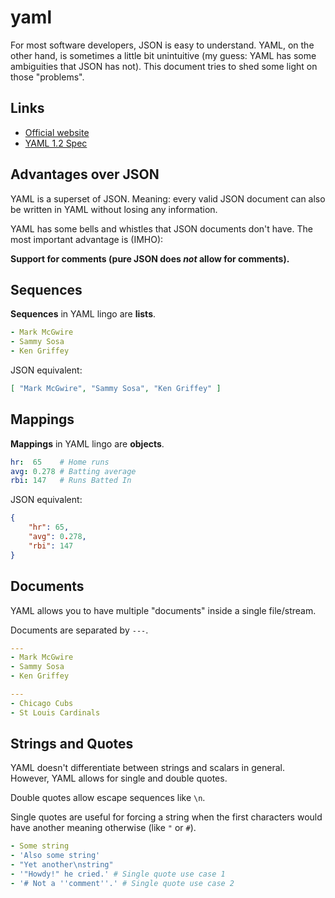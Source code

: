 # yaml

For most software developers, JSON is easy to understand. YAML, on the other hand, is sometimes a little bit unintuitive (my guess: YAML has some ambiguities that JSON has not). This document tries to shed some light on those "problems".

## Links

* [Official website](https://yaml.org/)
* [YAML 1.2 Spec](https://yaml.org/spec/1.2/spec.html)

## Advantages over JSON

YAML is a superset of JSON. Meaning: every valid JSON document can also be written in YAML without losing any information.

YAML has some bells and whistles that JSON documents don't have. The most important advantage is (IMHO):

**Support for comments (pure JSON does *not* allow for comments).**

## Sequences

**Sequences** in YAML lingo are **lists**.

```yml
- Mark McGwire
- Sammy Sosa
- Ken Griffey
```

JSON equivalent:

```json
[ "Mark McGwire", "Sammy Sosa", "Ken Griffey" ]
```

## Mappings

**Mappings** in YAML lingo are **objects**.

```yml
hr:  65    # Home runs
avg: 0.278 # Batting average
rbi: 147   # Runs Batted In
```

JSON equivalent:

```json
{
    "hr": 65,
    "avg": 0.278,
    "rbi": 147
}
```

## Documents

YAML allows you to have multiple "documents" inside a single file/stream.

Documents are separated by `---`.

```yaml
---
- Mark McGwire
- Sammy Sosa
- Ken Griffey

---
- Chicago Cubs
- St Louis Cardinals
```

## Strings and Quotes

YAML doesn't differentiate between strings and scalars in general. However, YAML allows for single and double quotes.

Double quotes allow escape sequences like `\n`.

Single quotes are useful for forcing a string when the first characters would have another meaning otherwise (like `"` or `#`).

```yml
- Some string
- 'Also some string'
- "Yet another\nstring"
- '"Howdy!" he cried.' # Single quote use case 1
- '# Not a ''comment''.' # Single quote use case 2
```
